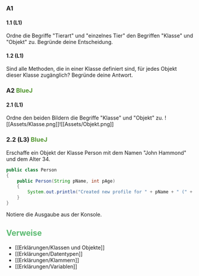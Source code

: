 ### A1
#### 1.1 (L1)
Ordne die Begriffe "Tierart" und "einzelnes Tier" den Begriffen "Klasse" und "Objekt" zu.
Begründe deine Entscheidung.
#### 1.2 (L1)
Sind alle Methoden, die in einer Klasse definiert sind, für jedes Objekt dieser Klasse zugänglich? Begründe deine Antwort.

### A2 <span style="color:#559933">BlueJ</span>
#### 2.1 (L1)
Ordne den beiden Bildern die Begriffe "Klasse" und "Objekt" zu.
 ![[Assets/Klasse.png]]![[Assets/Objekt.png]]
 
### 2.2 (L3) <span style="color:#559933">BlueJ</span>
Erschaffe ein Objekt der Klasse Person mit dem Namen "John Hammond" und dem Alter 34.
```Java
public class Person
{
	public Person(String pName, int pAge)
	{
		System.out.println("Created new profile for " + pName + " (" + pAge + ")");
	}
}
```
Notiere die Ausgaube aus der Konsole.

## <span style="color:#5ABA70">Verweise</span>
+ [[Erklärungen/Klassen und Objekte]]
+ [[Erklärungen/Datentypen]]
+ [[Erklärungen/Klammern]]
+ [[Erklärungen/Variablen]]
